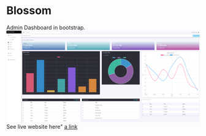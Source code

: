 # Blossom
Admin Dashboard in bootstrap.
![alt text](https://raw.githubusercontent.com/yonseo/blossom/master/preview.png)
See live website here"
[a link](https://yonseo.github.io/blossom/)
